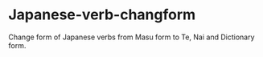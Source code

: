 # Japanese-verb-changform
Change form of Japanese verbs from Masu form to Te, Nai and Dictionary form.
